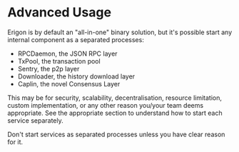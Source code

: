 # Advanced Usage

Erigon is by default an "all-in-one" binary solution, but it's possible start any internal component as a separated processes:

- RPCDaemon, the JSON RPC layer
- TxPool, the transaction pool
- Sentry, the p2p layer
- Downloader, the history download layer
- Caplin, the novel Consensus Layer

This may be for security, scalability, decentralisation, resource limitation, custom implementation, or any other reason you/your team deems appropriate. See the appropriate section to understand how to start each service separately.

<div class="warning">

Don't start services as separated processes unless you have clear reason for it.

</div>
